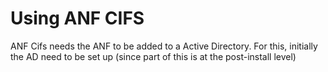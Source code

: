 # Using ANF CIFS

ANF Cifs needs the ANF to be added to a Active Directory. For this, initially the AD need to be set up (since part of this is at the post-install level)


